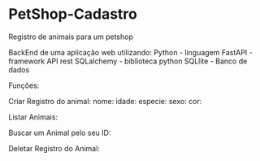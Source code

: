 # PetShop-Cadastro
Registro de animais para um petshop

BackEnd de uma aplicação web utilizando:
Python - linguagem
FastAPI - framework API rest
SQLalchemy - biblioteca python
SQLlite - Banco de dados  

Funçôes:

Criar Registro do animal:
  nome:
  idade:
  especie:
  sexo:
  cor:

Listar Animais:

Buscar um Animal pelo seu ID:

Deletar Registro do Animal:
